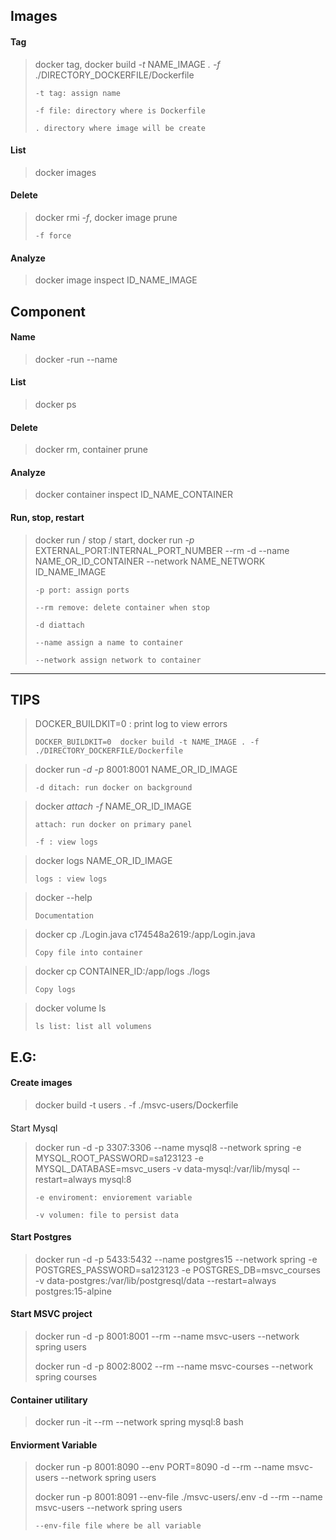 ## **Images**

#### Tag

> docker tag, docker build *-t* NAME_IMAGE *.* *-f* ./DIRECTORY_DOCKERFILE/Dockerfile
>
> `-t tag: assign name`
>
> `-f file: directory where is Dockerfile`
>
> `. directory where image will be create`

#### List

> docker images

#### Delete

> docker rmi *-f*, docker image prune
>
> `-f force`

#### Analyze

> docker image inspect ID_NAME_IMAGE

## **Component**

#### Name

> docker -run --name

#### List

> docker ps

#### Delete

> docker rm, container prune

#### Analyze

> docker container inspect ID_NAME_CONTAINER

#### Run, stop, restart

> docker run / stop / start, docker run *-p* EXTERNAL_PORT:INTERNAL_PORT_NUMBER --rm -d --name NAME_OR_ID_CONTAINER --network NAME_NETWORK ID_NAME_IMAGE
>
> `-p port: assign ports`
>
> `--rm remove: delete container when stop`
>
> `-d diattach`
>
> `--name assign a name to container`
>
> `--network assign network to container`

---

## **TIPS**

> DOCKER_BUILDKIT=0 : print log to view errors
>
> `DOCKER_BUILDKIT=0  docker build -t NAME_IMAGE . -f ./DIRECTORY_DOCKERFILE/Dockerfile`

> docker run *-d* *-p* 8001:8001 NAME_OR_ID_IMAGE
>
> `-d ditach: run docker on background`

> docker *attach* *-f* NAME_OR_ID_IMAGE
>
> `attach: run docker on primary panel`
>
> `-f : view logs`

> docker logs NAME_OR_ID_IMAGE
>
> `logs : view logs`

> docker --help
>
> `Documentation`

> docker cp ./Login.java c174548a2619:/app/Login.java
>
> `Copy file into container`

> docker cp CONTAINER_ID:/app/logs ./logs
>
> `Copy logs`

> docker volume ls
>
> `ls list: list all volumens`

## E.G:

#### Create images

> docker build -t users . -f ./msvc-users/Dockerfile

#### 

Start Mysql

> docker run -d -p 3307:3306 --name mysql8 --network spring -e MYSQL_ROOT_PASSWORD=sa123123 -e MYSQL_DATABASE=msvc_users -v data-mysql:/var/lib/mysql --restart=always mysql:8
>
> `-e enviroment: enviorement variable`
>
> `-v volumen: file to persist data`

#### Start Postgres

> docker run -d -p 5433:5432 --name postgres15 --network spring -e POSTGRES_PASSWORD=sa123123 -e POSTGRES_DB=msvc_courses -v data-postgres:/var/lib/postgresql/data --restart=always postgres:15-alpine

#### Start MSVC project

> docker run -d -p 8001:8001 --rm --name msvc-users --network spring users
>
> docker run -d -p 8002:8002 --rm --name msvc-courses --network spring courses

#### Container utilitary

> docker run -it --rm --network spring mysql:8 bash

#### Enviorment Variable

> docker run -p 8001:8090 --env PORT=8090 -d --rm --name msvc-users --network spring users
>
> docker run -p 8001:8091 --env-file ./msvc-users/.env -d --rm --name msvc-users --network spring users
>
> `--env-file file where be all variable`
